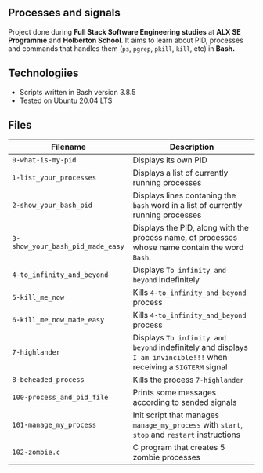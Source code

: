 Processes and signals
---

Project done during **Full Stack Software Engineering studies** at **ALX SE Programme** and  **Holberton School**. It aims to learn about PID, processes and commands that handles them (`ps`, `pgrep`, `pkill`, `kill`, etc) in **Bash.**

Technologiies
---
* Scripts written in Bash version 3.8.5
* Tested on Ubuntu 20.04 LTS

Files
---

**Filename**                      |**Description**
----------------------------------|------------------------------
`0-what-is-my-pid`                | Displays its own PID
`1-list_your_processes`           | Displays a list of currently running processes
`2-show_your_bash_pid`            | Displays lines contaning the `bash` word in a list of currently running processes
`3-show_your_bash_pid_made_easy`  | Displays the PID, along with the process name, of processes whose name contain the word `Bash`.
`4-to_infinity_and_beyond`        | Displays `To infinity and beyond` indefinitely
`5-kill_me_now`                   | Kills `4-to_infinity_and_beyond` process
`6-kill_me_now_made_easy`         | Kills `4-to_infinity_and_beyond` process
`7-highlander`                    | Displays `To infinity and beyond` indefinitely and displays `I am invincible!!!` when receiving a `SIGTERM` signal
`8-beheaded_process`              | Kills the process `7-highlander`
`100-process_and_pid_file`        | Prints some messages according to sended signals
`101-manage_my_process`           | Init script that manages `manage_my_process` with `start`, `stop` and `restart` instructions
`102-zombie.c`                    | C program that creates 5 zombie processes
